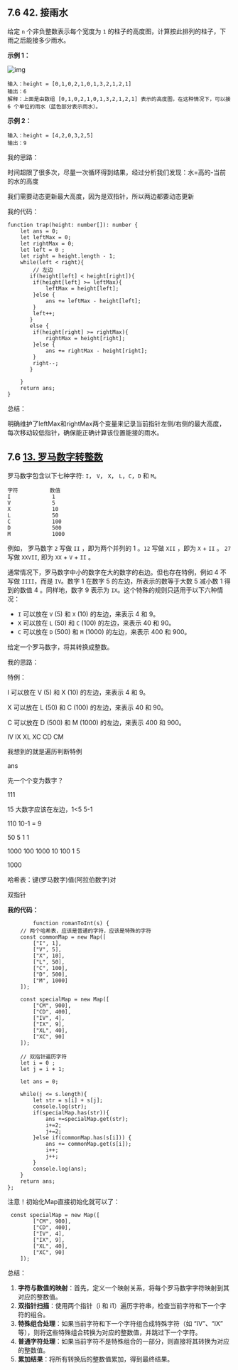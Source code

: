 ﻿## 7.6  42. 接雨水

给定 `n` 个非负整数表示每个宽度为 `1` 的柱子的高度图，计算按此排列的柱子，下雨之后能接多少雨水。

**示例 1：**

![img](https://i-blog.csdnimg.cn/img_convert/4e2a1c95877406189f088c6609223375.png)

```
输入：height = [0,1,0,2,1,0,1,3,2,1,2,1]
输出：6
解释：上面是由数组 [0,1,0,2,1,0,1,3,2,1,2,1] 表示的高度图，在这种情况下，可以接 6 个单位的雨水（蓝色部分表示雨水）。 
```

**示例 2：**

```
输入：height = [4,2,0,3,2,5]
输出：9
```

我的思路：

时间超限了很多次，尽量一次循环得到结果，经过分析我们发现：水=高的-当前的水的高度

我们需要动态更新最大高度，因为是双指针，所以两边都要动态更新

我的代码：

```
function trap(height: number[]): number {
    let ans = 0;
    let leftMax = 0;
    let rightMax = 0;
    let left = 0 ;
    let right = height.length - 1;
    while(left < right){
        // 左边
       if(height[left] < height[right]){
        if(height[left] >= leftMax){
            leftMax = height[left];
        }else {
            ans += leftMax - height[left];
        }
        left++;
       }
       else {
        if(height[right] >= rightMax){
            rightMax = height[right];
        }else {
            ans += rightMax - height[right];
        }
        right--;
       }

    }
    return ans;
}
```

总结：

明确维护了leftMax和rightMax两个变量来记录当前指针左侧/右侧的最大高度，每次移动较低指针，确保能正确计算该位置能接的雨水。

## 7.6 [13. 罗马数字转整数](https://leetcode.cn/problems/roman-to-integer/)

罗马数字包含以下七种字符: `I`， `V`， `X`， `L`，`C`，`D` 和 `M`。

```
字符          数值
I             1
V             5
X             10
L             50
C             100
D             500
M             1000
```

例如， 罗马数字 `2` 写做 `II` ，即为两个并列的 1 。`12` 写做 `XII` ，即为 `X` + `II` 。 `27` 写做  `XXVII`, 即为 `XX` + `V` + `II` 。

通常情况下，罗马数字中小的数字在大的数字的右边。但也存在特例，例如 4 不写做 `IIII`，而是 `IV`。数字 1 在数字 5 的左边，所表示的数等于大数 5 减小数 1 得到的数值 4 。同样地，数字 9 表示为 `IX`。这个特殊的规则只适用于以下六种情况：

- `I` 可以放在 `V` (5) 和 `X` (10) 的左边，来表示 4 和 9。
- `X` 可以放在 `L` (50) 和 `C` (100) 的左边，来表示 40 和 90。 
- `C` 可以放在 `D` (500) 和 `M` (1000) 的左边，来表示 400 和 900。

给定一个罗马数字，将其转换成整数。

我的思路：

特例：

I 可以放在 V (5) 和 X (10) 的左边，来表示 4 和 9。

X 可以放在 L (50) 和 C (100) 的左边，来表示 40 和 90。 

C 可以放在 D (500) 和 M (1000) 的左边，来表示 400 和 900。

IV IX XL XC CD CM

我想到的就是遍历判断特例

ans

先一个个变为数字？

111

15   大数字应该在左边，1<5 5-1

110 10-1 = 9

50 5 1 1 

1000 100 1000 10 100 1 5

1000 

哈希表：键(罗马数字)值(阿拉伯数字)对

双指针

**我的代码：**

```
        function romanToInt(s) {
    // 两个哈希表，应该是普通的字符，应该是特殊的字符
    const commonMap = new Map([
        ["I", 1],
        ["V", 5],
        ["X", 10],
        ["L", 50],
        ["C", 100],
        ["D", 500],
        ["M", 1000]
    ]);

    const specialMap = new Map([
        ["CM", 900],
        ["CD", 400],
        ["IV", 4],
        ["IX", 9],
        ["XL", 40],
        ["XC", 90]
    ]);

    // 双指针遍历字符
    let i = 0 ; 
    let j = i + 1;

    let ans = 0;

    while(j <= s.length){
        let str = s[i] + s[j];
        console.log(str);
        if(specialMap.has(str)){
            ans +=specialMap.get(str);
            i+=2;
            j+=2;
        }else if(commonMap.has(s[i])) {
            ans += commonMap.get(s[i]);
            i++;
            j++;
        }
        console.log(ans);
    }
    return ans;
};

```

注意！初始化Map直接初始化就可以了：

```
 const specialMap = new Map([
        ["CM", 900],
        ["CD", 400],
        ["IV", 4],
        ["IX", 9],
        ["XL", 40],
        ["XC", 90]
    ]);
```

总结：

1. **字符与数值的映射**：首先，定义一个映射关系，将每个罗马数字字符映射到其对应的整数值。
2. **双指针扫描**：使用两个指针（i 和 i1）遍历字符串，检查当前字符和下一个字符的组合。
3. **特殊组合处理**：如果当前字符和下一个字符组合成特殊字符（如 “IV”、“IX” 等），则将这些特殊组合转换为对应的整数值，并跳过下一个字符。
4. **普通字符处理**：如果当前字符不是特殊组合的一部分，则直接将其转换为对应的整数值。
5. **累加结果**：将所有转换后的整数值累加，得到最终结果。



